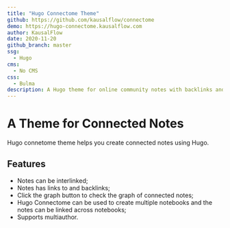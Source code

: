 ```yaml
---
title: "Hugo Connectome Theme"
github: https://github.com/kausalflow/connectome
demo: https://hugo-connectome.kausalflow.com
author: KausalFlow
date: 2020-11-20
github_branch: master
ssg:
  - Hugo
cms:
  - No CMS
css:
  - Bulma
description: A Hugo theme for online community notes with backlinks and graph of connected notes.
---
```


# A Theme for Connected Notes

Hugo connetome theme helps you create connected notes using Hugo.

## Features

* Notes can be interlinked;
* Notes has links to and backlinks;
* Click the graph button to check the graph of connected notes;
* Hugo Connectome can be used to create multiple notebooks and the notes can be linked across notebooks;
* Supports multiauthor.
